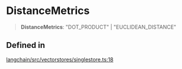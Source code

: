 DistanceMetrics
===============

> **DistanceMetrics**: "DOT\_PRODUCT" | "EUCLIDEAN\_DISTANCE"

Defined in[](#defined-in "Direct link to Defined in")
------------------------------------------------------

[langchain/src/vectorstores/singlestore.ts:18](https://github.com/hwchase17/langchainjs/blob/1c1274d/langchain/src/vectorstores/singlestore.ts#L18)